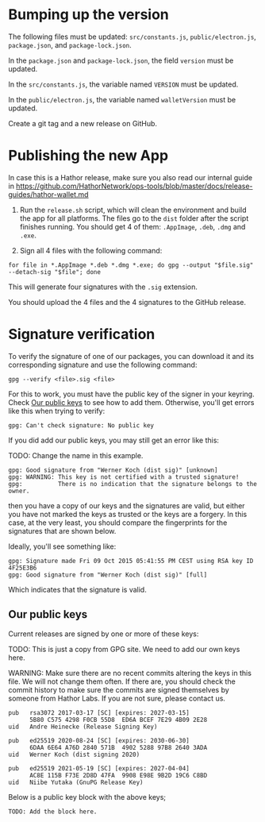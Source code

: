 # Bumping up the version

The following files must be updated: `src/constants.js`, `public/electron.js`, `package.json`, and `package-lock.json`.

In the `package.json` and `package-lock.json`, the field `version` must be updated.

In the `src/constants.js`, the variable named `VERSION` must be updated.

In the `public/electron.js`, the variable named `walletVersion` must be updated.

Create a git tag and a new release on GitHub.

# Publishing the new App

In case this is a Hathor release, make sure you also read our internal guide in https://github.com/HathorNetwork/ops-tools/blob/master/docs/release-guides/hathor-wallet.md

1. Run the `release.sh` script, which will clean the environment and build the app for all platforms. The files go to the `dist` folder after the script finishes running. You should get 4 of them: `.AppImage`, `.deb`, `.dmg` and `.exe`.

2. Sign all 4 files with the following command:

```
for file in *.AppImage *.deb *.dmg *.exe; do gpg --output "$file.sig" --detach-sig "$file"; done
```

This will generate four signatures with the `.sig` extension.

You should upload the 4 files and the 4 signatures to the GitHub release.

# Signature verification

To verify the signature of one of our packages, you can download it and its corresponding signature and use the following command:

```
gpg --verify <file>.sig <file>
```

For this to work, you must have the public key of the signer in your keyring. Check [Our public keys](#our-public-keys) to see how to add them. Otherwise, you'll get errors like this when trying to verify:

```
gpg: Can't check signature: No public key
```

If you did add our public keys, you may still get an error like this:

TODO: Change the name in this example.

```
gpg: Good signature from "Werner Koch (dist sig)" [unknown]
gpg: WARNING: This key is not certified with a trusted signature!
gpg:          There is no indication that the signature belongs to the owner.
```

then you have a copy of our keys and the signatures are valid, but either you have not marked the keys as trusted or the keys are a forgery. In this case, at the very least, you should compare the fingerprints for the signatures that are shown below.

Ideally, you'll see something like:

```
gpg: Signature made Fri 09 Oct 2015 05:41:55 PM CEST using RSA key ID 4F25E3B6
gpg: Good signature from "Werner Koch (dist sig)" [full]
```

Which indicates that the signature is valid.

## Our public keys

Current releases are signed by one or more of these keys:

TODO: This is just a copy from GPG site. We need to add our own keys here.

WARNING: Make sure there are no recent commits altering the keys in this file. We will not change them often. If there are, you should check the commit history to make sure the commits are signed themselves by someone from Hathor Labs. If you are not sure, please contact us.

```
pub   rsa3072 2017-03-17 [SC] [expires: 2027-03-15]
      5B80 C575 4298 F0CB 55D8  ED6A BCEF 7E29 4B09 2E28
uid   Andre Heinecke (Release Signing Key)

pub   ed25519 2020-08-24 [SC] [expires: 2030-06-30]
      6DAA 6E64 A76D 2840 571B  4902 5288 97B8 2640 3ADA
uid   Werner Koch (dist signing 2020)

pub   ed25519 2021-05-19 [SC] [expires: 2027-04-04]
      AC8E 115B F73E 2D8D 47FA  9908 E98E 9B2D 19C6 C8BD
uid   Niibe Yutaka (GnuPG Release Key)
```

Below is a public key block with the above keys;

```
TODO: Add the block here.
```